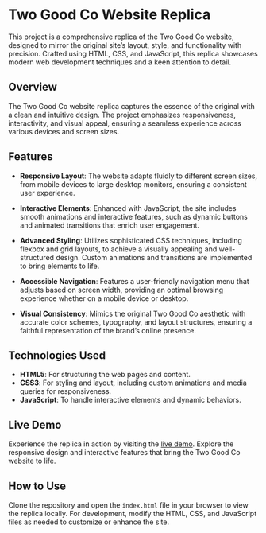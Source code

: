 # Two Good Co Website Replica

This project is a comprehensive replica of the Two Good Co website, designed to mirror the original site’s layout, style, and functionality with precision. Crafted using HTML, CSS, and JavaScript, this replica showcases modern web development techniques and a keen attention to detail.

## Overview

The Two Good Co website replica captures the essence of the original with a clean and intuitive design. The project emphasizes responsiveness, interactivity, and visual appeal, ensuring a seamless experience across various devices and screen sizes.

## Features

- **Responsive Layout**: The website adapts fluidly to different screen sizes, from mobile devices to large desktop monitors, ensuring a consistent user experience.

- **Interactive Elements**: Enhanced with JavaScript, the site includes smooth animations and interactive features, such as dynamic buttons and animated transitions that enrich user engagement.

- **Advanced Styling**: Utilizes sophisticated CSS techniques, including flexbox and grid layouts, to achieve a visually appealing and well-structured design. Custom animations and transitions are implemented to bring elements to life.

- **Accessible Navigation**: Features a user-friendly navigation menu that adjusts based on screen width, providing an optimal browsing experience whether on a mobile device or desktop.

- **Visual Consistency**: Mimics the original Two Good Co aesthetic with accurate color schemes, typography, and layout structures, ensuring a faithful representation of the brand’s online presence.

## Technologies Used

- **HTML5**: For structuring the web pages and content.
- **CSS3**: For styling and layout, including custom animations and media queries for responsiveness.
- **JavaScript**: To handle interactive elements and dynamic behaviors.

## Live Demo

Experience the replica in action by visiting the [live demo](https://yashnigam07.github.io/Two_Good_Co/). Explore the responsive design and interactive features that bring the Two Good Co website to life.

## How to Use

Clone the repository and open the `index.html` file in your browser to view the replica locally. For development, modify the HTML, CSS, and JavaScript files as needed to customize or enhance the site.
